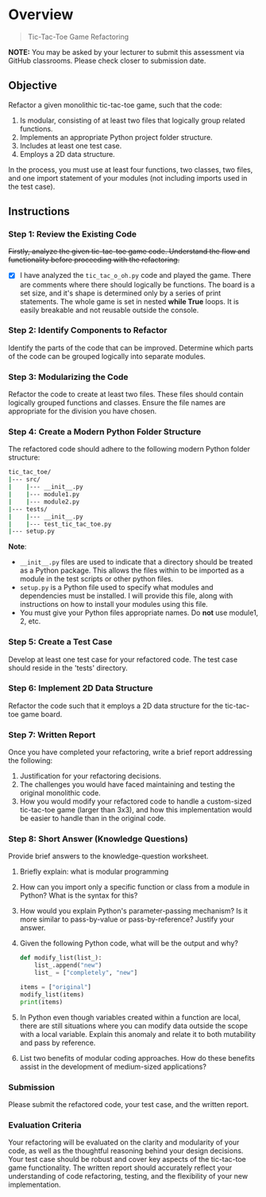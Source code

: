 # Overview 
> Tic-Tac-Toe Game Refactoring

**NOTE:** You may be asked by your lecturer to submit this assessment via GitHub classrooms. Please check closer to submission date.

## Objective

Refactor a given monolithic tic-tac-toe game, such that the code:

1. Is modular, consisting of at least two files that logically group related functions.
2. Implements an appropriate Python project folder structure.
3. Includes at least one test case.
4. Employs a 2D data structure.

In the process, you must use at least four functions, two classes, two files, and one import statement of your modules (not including imports used in the test case).

## Instructions

### Step 1: Review the Existing Code

~~Firstly, analyze the given tic-tac-toe game code. Understand the flow and functionality before proceeding with the refactoring.~~

- [x] I have analyzed the `tic_tac_o_oh.py` code and played the game. There are comments where there should logically be functions. The board is a set size, and it's shape is determined only by a series of print statements. The whole game is set in nested **while True** loops. It is easily breakable and not reusable outside the console.

### Step 2: Identify Components to Refactor

Identify the parts of the code that can be improved. Determine which parts of the code can be grouped logically into separate modules.

### Step 3: Modularizing the Code

Refactor the code to create at least two files. These files should contain logically grouped functions and classes. Ensure the file names are appropriate for the division you have chosen.

### Step 4: Create a Modern Python Folder Structure

The refactored code should adhere to the following modern Python folder structure:

```bash
tic_tac_toe/
|--- src/
|    |--- __init__.py
|    |--- module1.py
|    |--- module2.py
|--- tests/
|    |--- __init__.py
|    |--- test_tic_tac_toe.py
|--- setup.py
```

**Note**: 

- `__init__.py` files are used to indicate that a directory should be treated as a Python package. This allows the files within to be imported as a module in the test scripts or other python files.
- `setup.py` is a Python file used to specify what modules and dependencies must be installed. I will provide this file, along with instructions on how to install your modules using this file.
- You must give your Python files appropriate names. Do **not** use module1, 2, etc.
  
### Step 5: Create a Test Case

Develop at least one test case for your refactored code. The test case should reside in the 'tests' directory. 

### Step 6: Implement 2D Data Structure

Refactor the code such that it employs a 2D data structure for the tic-tac-toe game board.

### Step 7: Written Report

Once you have completed your refactoring, write a brief report addressing the following:

1. Justification for your refactoring decisions.
2. The challenges you would have faced maintaining and testing the original monolithic code.
3. How you would modify your refactored code to handle a custom-sized tic-tac-toe game (larger than 3x3), and how this implementation would be easier to handle than in the original code.

### Step 8: Short Answer (Knowledge Questions)

Provide brief answers to the knowledge-question worksheet.

1. Briefly explain: what is modular programming
2. How can you import only a specific function or class from a module in Python? What is the syntax for this?
3. How would you explain Python's parameter-passing mechanism? Is it more similar to pass-by-value or pass-by-reference? Justify your answer.
4. Given the following Python code, what will be the output and why?

    ```python
    def modify_list(list_):
        list_.append("new")
        list_ = ["completely", "new"]

    items = ["original"]
    modify_list(items)
    print(items)
    ```

5. In Python even though variables created within a function are local, there are still situations where you can modify data outside the scope with a local variable. Explain this anomaly and relate it to both mutability and pass by reference.
6. List two benefits of modular coding approaches. How do these benefits assist in the development of medium-sized applications?

### Submission

Please submit the refactored code, your test case, and the written report.

### Evaluation Criteria

Your refactoring will be evaluated on the clarity and modularity of your code, as well as the thoughtful reasoning behind your design decisions. Your test case should be robust and cover key aspects of the tic-tac-toe game functionality. The written report should accurately reflect your understanding of code refactoring, testing, and the flexibility of your new implementation.
